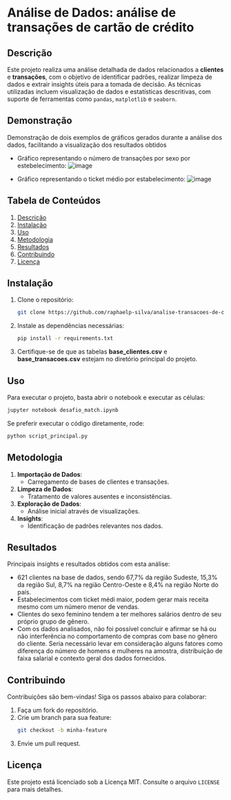# Análise de Dados: análise de transações de cartão de crédito

## Descrição
Este projeto realiza uma análise detalhada de dados relacionados a **clientes** e **transações**, com o objetivo de identificar padrões, realizar limpeza de dados e extrair insights úteis para a tomada de decisão. As técnicas utilizadas incluem visualização de dados e estatísticas descritivas, com suporte de ferramentas como `pandas`, `matplotlib` e `seaborn`.

## Demonstração
Demonstração de dois exemplos de gráficos gerados durante a análise dos dados, facilitando a visualização dos resultados obtidos

- Gráfico representando o número de transações por sexo por estebelecimento:
![image](https://github.com/user-attachments/assets/ff1eef0a-59ee-425b-94a7-b14777cf74a6)

- Gráfico representando o ticket médio por estabelecimento:
![image](https://github.com/user-attachments/assets/40a1fe95-46b3-4dc3-848e-b8f7ce48877e)

## Tabela de Conteúdos
1. [Descrição](#descrição)
2. [Instalação](#instalação)
3. [Uso](#uso)
4. [Metodologia](#metodologia)
5. [Resultados](#resultados)
6. [Contribuindo](#contribuindo)
7. [Licença](#licença)

## Instalação

1. Clone o repositório:
   ```bash
   git clone https://github.com/raphaelp-silva/analise-transacoes-de-cartoes.git
   ```
2. Instale as dependências necessárias:
   ```bash
   pip install -r requirements.txt
   ```
3. Certifique-se de que as tabelas **base_clientes.csv** e **base_transacoes.csv** estejam no diretório principal do projeto.

## Uso

Para executar o projeto, basta abrir o notebook e executar as células:

```bash
jupyter notebook desafio_match.ipynb
```

Se preferir executar o código diretamente, rode:

```bash
python script_principal.py
```

## Metodologia

1. **Importação de Dados**:
   - Carregamento de bases de clientes e transações.
2. **Limpeza de Dados**:
   - Tratamento de valores ausentes e inconsistências.
3. **Exploração de Dados**:
   - Análise inicial através de visualizações.
4. **Insights**:
   - Identificação de padrões relevantes nos dados.

## Resultados
Principais insights e resultados obtidos com esta análise:

- 621 clientes na base de dados, sendo 67,7% da região Sudeste, 15,3% da região Sul, 8,7% na região Centro-Oeste e 8,4% na região Norte do país.
- Estabelecimentos com ticket médi maior, podem gerar mais receita mesmo com um número menor de vendas.
- Clientes do sexo feminino tendem a ter melhores salários dentro de seu próprio grupo de gênero.
- Com os dados analisados, não foi possível concluir e afirmar se há ou não interferência no comportamento de compras com base no gênero do cliente. Seria necessário levar em consideração alguns fatores como diferença do número de homens e mulheres na amostra, distribuição de faixa salarial e contexto geral dos dados fornecidos.

## Contribuindo

Contribuições são bem-vindas! Siga os passos abaixo para colaborar:

1. Faça um fork do repositório.
2. Crie um branch para sua feature:
   ```bash
   git checkout -b minha-feature
   ```
3. Envie um pull request.

## Licença

Este projeto está licenciado sob a Licença MIT. Consulte o arquivo `LICENSE` para mais detalhes.


